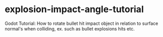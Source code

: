 # explosion-impact-angle-tutorial
Godot Tutorial: How to rotate bullet hit impact object in relation to surface normal's when colliding, ex. such as bullet explosions hits etc.

